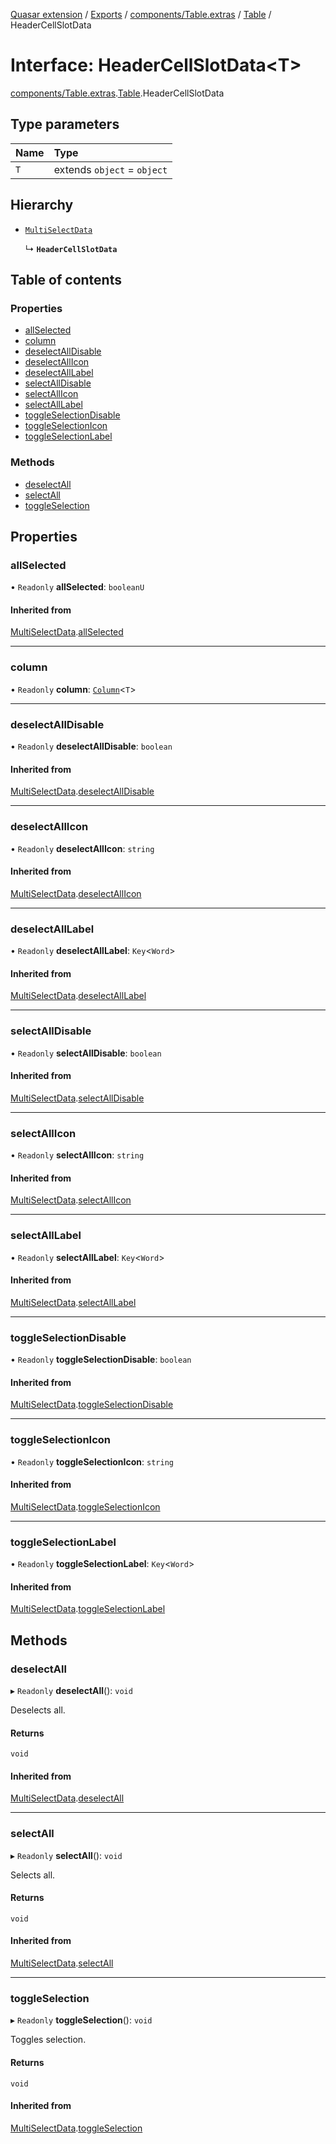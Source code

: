 [Quasar extension](../index.md) / [Exports](../modules.md) / [components/Table.extras](../modules/components_Table_extras.md) / [Table](../modules/components_Table_extras.Table.md) / HeaderCellSlotData

# Interface: HeaderCellSlotData<T\>

[components/Table.extras](../modules/components_Table_extras.md).[Table](../modules/components_Table_extras.Table.md).HeaderCellSlotData

## Type parameters

| Name | Type |
| :------ | :------ |
| `T` | extends `object` = `object` |

## Hierarchy

- [`MultiSelectData`](components_Table_extras.Table.MultiSelectData.md)

  ↳ **`HeaderCellSlotData`**

## Table of contents

### Properties

- [allSelected](components_Table_extras.Table.HeaderCellSlotData.md#allselected)
- [column](components_Table_extras.Table.HeaderCellSlotData.md#column)
- [deselectAllDisable](components_Table_extras.Table.HeaderCellSlotData.md#deselectalldisable)
- [deselectAllIcon](components_Table_extras.Table.HeaderCellSlotData.md#deselectallicon)
- [deselectAllLabel](components_Table_extras.Table.HeaderCellSlotData.md#deselectalllabel)
- [selectAllDisable](components_Table_extras.Table.HeaderCellSlotData.md#selectalldisable)
- [selectAllIcon](components_Table_extras.Table.HeaderCellSlotData.md#selectallicon)
- [selectAllLabel](components_Table_extras.Table.HeaderCellSlotData.md#selectalllabel)
- [toggleSelectionDisable](components_Table_extras.Table.HeaderCellSlotData.md#toggleselectiondisable)
- [toggleSelectionIcon](components_Table_extras.Table.HeaderCellSlotData.md#toggleselectionicon)
- [toggleSelectionLabel](components_Table_extras.Table.HeaderCellSlotData.md#toggleselectionlabel)

### Methods

- [deselectAll](components_Table_extras.Table.HeaderCellSlotData.md#deselectall)
- [selectAll](components_Table_extras.Table.HeaderCellSlotData.md#selectall)
- [toggleSelection](components_Table_extras.Table.HeaderCellSlotData.md#toggleselection)

## Properties

### allSelected

• `Readonly` **allSelected**: `booleanU`

#### Inherited from

[MultiSelectData](components_Table_extras.Table.MultiSelectData.md).[allSelected](components_Table_extras.Table.MultiSelectData.md#allselected)

___

### column

• `Readonly` **column**: [`Column`](components_Table_extras.Table.Column.md)<`T`\>

___

### deselectAllDisable

• `Readonly` **deselectAllDisable**: `boolean`

#### Inherited from

[MultiSelectData](components_Table_extras.Table.MultiSelectData.md).[deselectAllDisable](components_Table_extras.Table.MultiSelectData.md#deselectalldisable)

___

### deselectAllIcon

• `Readonly` **deselectAllIcon**: `string`

#### Inherited from

[MultiSelectData](components_Table_extras.Table.MultiSelectData.md).[deselectAllIcon](components_Table_extras.Table.MultiSelectData.md#deselectallicon)

___

### deselectAllLabel

• `Readonly` **deselectAllLabel**: `Key`<`Word`\>

#### Inherited from

[MultiSelectData](components_Table_extras.Table.MultiSelectData.md).[deselectAllLabel](components_Table_extras.Table.MultiSelectData.md#deselectalllabel)

___

### selectAllDisable

• `Readonly` **selectAllDisable**: `boolean`

#### Inherited from

[MultiSelectData](components_Table_extras.Table.MultiSelectData.md).[selectAllDisable](components_Table_extras.Table.MultiSelectData.md#selectalldisable)

___

### selectAllIcon

• `Readonly` **selectAllIcon**: `string`

#### Inherited from

[MultiSelectData](components_Table_extras.Table.MultiSelectData.md).[selectAllIcon](components_Table_extras.Table.MultiSelectData.md#selectallicon)

___

### selectAllLabel

• `Readonly` **selectAllLabel**: `Key`<`Word`\>

#### Inherited from

[MultiSelectData](components_Table_extras.Table.MultiSelectData.md).[selectAllLabel](components_Table_extras.Table.MultiSelectData.md#selectalllabel)

___

### toggleSelectionDisable

• `Readonly` **toggleSelectionDisable**: `boolean`

#### Inherited from

[MultiSelectData](components_Table_extras.Table.MultiSelectData.md).[toggleSelectionDisable](components_Table_extras.Table.MultiSelectData.md#toggleselectiondisable)

___

### toggleSelectionIcon

• `Readonly` **toggleSelectionIcon**: `string`

#### Inherited from

[MultiSelectData](components_Table_extras.Table.MultiSelectData.md).[toggleSelectionIcon](components_Table_extras.Table.MultiSelectData.md#toggleselectionicon)

___

### toggleSelectionLabel

• `Readonly` **toggleSelectionLabel**: `Key`<`Word`\>

#### Inherited from

[MultiSelectData](components_Table_extras.Table.MultiSelectData.md).[toggleSelectionLabel](components_Table_extras.Table.MultiSelectData.md#toggleselectionlabel)

## Methods

### deselectAll

▸ `Readonly` **deselectAll**(): `void`

Deselects all.

#### Returns

`void`

#### Inherited from

[MultiSelectData](components_Table_extras.Table.MultiSelectData.md).[deselectAll](components_Table_extras.Table.MultiSelectData.md#deselectall)

___

### selectAll

▸ `Readonly` **selectAll**(): `void`

Selects all.

#### Returns

`void`

#### Inherited from

[MultiSelectData](components_Table_extras.Table.MultiSelectData.md).[selectAll](components_Table_extras.Table.MultiSelectData.md#selectall)

___

### toggleSelection

▸ `Readonly` **toggleSelection**(): `void`

Toggles selection.

#### Returns

`void`

#### Inherited from

[MultiSelectData](components_Table_extras.Table.MultiSelectData.md).[toggleSelection](components_Table_extras.Table.MultiSelectData.md#toggleselection)
